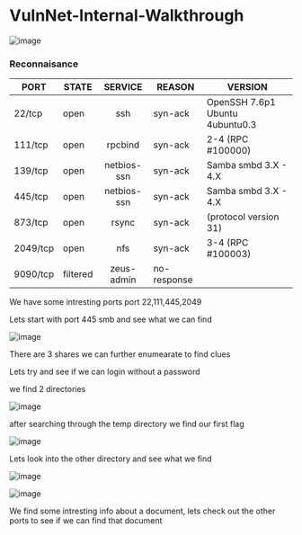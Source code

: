# VulnNet-Internal-Walkthrough

![image](https://github.com/mohsecurity254/VulnNet-Internal-Walkthrough/assets/147415543/ac445041-e1af-445e-b2cd-0256c0bd924f)

### Reconnaisance
|PORT  |   STATE   | SERVICE    | REASON      |VERSION|
|------|-----------|:------------:|-------------|-------------|
|22/tcp |  open    |ssh         |syn-ack     |OpenSSH 7.6p1 Ubuntu 4ubuntu0.3|
|111/tcp | open    |rpcbind     |syn-ack     |2-4 (RPC #100000)|
|139/tcp | open    |netbios-ssn |syn-ack     |Samba smbd 3.X - 4.X |
|445/tcp |open     |netbios-ssn |syn-ack     |Samba smbd 3.X - 4.X |
|873/tcp |open     |rsync       |syn-ack     |(protocol version 31)|
|2049/tcp|open     |nfs         |syn-ack     |3-4 (RPC #100003)|
|9090/tcp|filtered |zeus-admin  |no-response |

We have some intresting ports 
port 22,111,445,2049

Lets start with port 445 smb and see what we can find 

![image](https://github.com/mohsecurity254/VulnNet-Internal-Walkthrough/assets/147415543/408472ff-dd39-4445-a435-7174202372d8)

There are 3 shares we can further enumearate to find clues

Lets try and see if we can login without a password 

we find 2 directories

![image](https://github.com/mohsecurity254/VulnNet-Internal-Walkthrough/assets/147415543/7b483d11-6197-4d85-9373-e7762316e2d0)

after searching through the temp directory we find our first flag

![image](https://github.com/mohsecurity254/VulnNet-Internal-Walkthrough/assets/147415543/d34ef805-ba27-44d3-bf9f-7960110c6a0a)

Lets look into the other directory and see what we find 

![image](https://github.com/mohsecurity254/VulnNet-Internal-Walkthrough/assets/147415543/6f34ccbc-6852-4fbf-a2ec-809bae6825ae)

![image](https://github.com/mohsecurity254/VulnNet-Internal-Walkthrough/assets/147415543/d18add54-58b5-4b68-b86c-eaae377f8263)

We find some intresting info about a document, lets check out the other ports to see if we can find that document 





